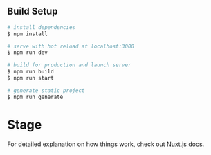 ## Build Setup

```bash
# install dependencies
$ npm install

# serve with hot reload at localhost:3000
$ npm run dev

# build for production and launch server
$ npm run build
$ npm run start

# generate static project
$ npm run generate
```

# Stage

For detailed explanation on how things work, check out [Nuxt.js docs](https://nuxtjs.org).
